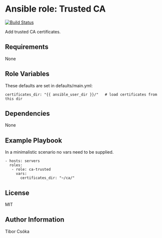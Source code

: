 Ansible role: Trusted CA
=========

[![Build Status](https://travis-ci.com/Provizanta/ansible-role-ca-trusted.svg?branch=master)](https://travis-ci.com/Provizanta/ansible-role-ca-trusted)

Add trusted CA certificates.

Requirements
------------

None

Role Variables
--------------

These defaults are set in defaults/main.yml:

    certificates_dir: "{{ ansible_user_dir }}/"   # load certificates from this dir

Dependencies
------------

None

Example Playbook
----------------

In a minimalistic scenario no vars need to be supplied.

    - hosts: servers
      roles:
       - role: ca-trusted
         vars:
           certificates_dir: "~/ca/"

License
-------

MIT

Author Information
------------------

Tibor Csóka
